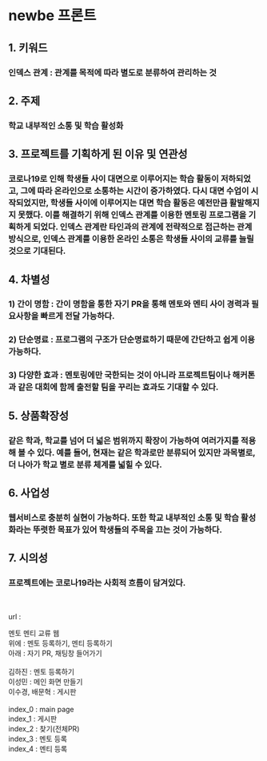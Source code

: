 # newbe 프론트

<h2>1. 키워드</h2>
<h3>인덱스 관계 : 관계를 목적에 따라 별도로 분류하여 관리하는 것</h3>
<h2>2. 주제</h2>
<h3>학교 내부적인 소통 및 학습 활성화</h3>
<h2>3. 프로젝트를 기획하게 된 이유 및 연관성</h2>
<h3>코로나19로 인해 학생들 사이 대면으로 이루어지는 학습 활동이 저하되었고, 그에 따라 온라인으로 소통하는 시간이 증가하였다. 다시 대면 수업이 시작되었지만, 학생들 사이에 이루어지는 대면 학습 활동은 예전만큼 활발해지지 못했다. 이를 해결하기 위해 인덱스 관계를 이용한 멘토링 프로그램을 기획하게 되었다. 인덱스 관계란 타인과의 관계에 전략적으로 접근하는 관계 방식으로, 인덱스 관계를 이용한 온라인 소통은 학생들 사이의 교류를 늘릴 것으로 기대된다. 
</h3>
<h2>4. 차별성</h2>
<h3>1) 간이 명함 : 간이 명함을 통한 자기 PR을 통해 멘토와 멘티 사이 경력과 필요사항을 빠르게 전달 가능하다.</h3>
<h3>2) 단순명료 : 프로그램의 구조가 단순명료하기 때문에 간단하고 쉽게 이용가능하다.</h3>
<h3>3) 다양한 효과 : 멘토링에만 국한되는 것이 아니라 프로젝트팀이나 해커톤과 같은 대회에 함께 출전할 팀을 꾸리는 효과도 기대할 수 있다.</h3>
<h2>5. 상품확장성</h2>
<h3>같은 학과, 학교를 넘어 더 넓은 범위까지 확장이 가능하여 여러가지를 적용해 볼 수 있다. 예를 들어, 현재는 같은 학과로만 분류되어 있지만 과목별로, 더 나아가 학교 별로 분류 체계를 넓힐 수 있다. 
</h3>
<h2>6. 사업성</h2>
<h3>웹서비스로 충분히 실현이 가능하다. 또한 학교 내부적인 소통 및 학습 활성화라는 뚜렷한 목표가 있어 학생들의 주목을 끄는 것이 가능하다.</h3>
<h2>7. 시의성</h2>
<h3>프로젝트에는 코로나19라는 사회적 흐름이 담겨있다.</h3>
<br>

url :

멘토 멘티 교류 웹<br>
위에 : 멘토 등록하기, 멘티 등록하기<br>
아래 : 자기 PR, 채팅창 들어가기
<br><br>
김하진 : 멘토 등록하기<br>
이성민 : 메인 화면 만들기<br>
이수경, 배문혁 : 게시판<br>
<br>
index_0 : main page<br>
index_1 : 게시판<br>
index_2 : 찾기(전체PR)<br>
index_3 : 멘토 등록<br>
index_4 : 멘티 등록<br>
